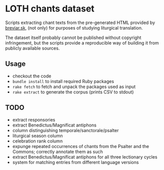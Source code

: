 # LOTH chants dataset

Scripts extracting chant texts from the pre-generated HTML provided by
[breviar.sk][breviarsk],
(not only) for purposes of studying liturgical translation.

The dataset itself probably cannot be published without copyright infringement,
but the scripts provide a reproducible way of building it from publicly available sources.

## Usage

- checkout the code
- `bundle install` to install required Ruby packages
- `rake fetch` to fetch and unpack the packages used as input
- `rake extract` to generate the corpus (prints CSV to stdout)

## TODO

- extract responsories
- extract Benedictus/Magnificat antiphons
- column distinguishing temporale/sanctorale/psalter
- liturgical season column
- celebration rank column
- expunge repeated occurrences of chants from the Psalter and the Commons; correctly annotate them as such
- extract Benedictus/Magnificat antiphons for all three lectionary cycles
- system for matching entries from different language versions

[breviarsk]: https://breviar.sk/
